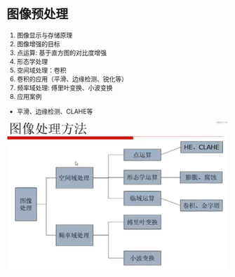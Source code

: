 
# 图像预处理

1. 图像显示与存储原理
2. 图像增强的目标
3. 点运算: 基于直方图的对比度增强
4. 形态学处理
5. 空间域处理：卷积
6. 卷积的应用（平滑、边缘检测、锐化等）
7. 频率域处理: 傅里叶变换、小波变换
8. 应用案例

- 平滑、边缘检测、CLAHE等



![图像处理方法](./img/1.jpg)